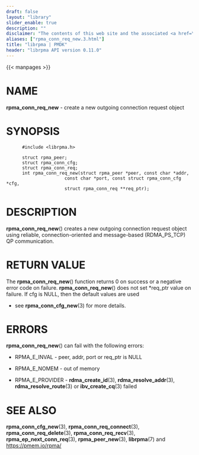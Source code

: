 ```yaml
---
draft: false
layout: "library"
slider_enable: true
description: ""
disclaimer: "The contents of this web site and the associated <a href=\"https://github.com/pmem\">GitHub repositories</a> are BSD-licensed open source."
aliases: ["rpma_conn_req_new.3.html"]
title: "librpma | PMDK"
header: "librpma API version 0.11.0"
---
```

{{< manpages >}}

[comment]: <> (SPDX-License-Identifier: BSD-3-Clause)
[comment]: <> (Copyright 2020, Intel Corporation)

NAME
====

**rpma\_conn\_req\_new** - create a new outgoing connection request
object

SYNOPSIS
========

          #include <librpma.h>

          struct rpma_peer;
          struct rpma_conn_cfg;
          struct rpma_conn_req;
          int rpma_conn_req_new(struct rpma_peer *peer, const char *addr,
                          const char *port, const struct rpma_conn_cfg *cfg,
                          struct rpma_conn_req **req_ptr);

DESCRIPTION
===========

**rpma\_conn\_req\_new**() creates a new outgoing connection request
object using reliable, connection-oriented and message-based
(RDMA\_PS\_TCP) QP communication.

RETURN VALUE
============

The **rpma\_conn\_req\_new**() function returns 0 on success or a
negative error code on failure. **rpma\_conn\_req\_new**() does not set
\*req\_ptr value on failure. If cfg is NULL, then the default values are
used

-   see **rpma\_conn\_cfg\_new**(3) for more details.

ERRORS
======

**rpma\_conn\_req\_new**() can fail with the following errors:

-   RPMA\_E\_INVAL - peer, addr, port or req\_ptr is NULL

-   RPMA\_E\_NOMEM - out of memory

-   RPMA\_E\_PROVIDER - **rdma\_create\_id**(3),
    **rdma\_resolve\_addr**(3), **rdma\_resolve\_route**(3) or
    **ibv\_create\_cq**(3) failed

SEE ALSO
========

**rpma\_conn\_cfg\_new**(3), **rpma\_conn\_req\_connect**(3),
**rpma\_conn\_req\_delete**(3), **rpma\_conn\_req\_recv**(3),
**rpma\_ep\_next\_conn\_req**(3), **rpma\_peer\_new**(3), **librpma**(7)
and https://pmem.io/rpma/
